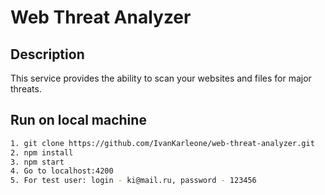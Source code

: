 # Web Threat Analyzer

## Description

This service provides the ability to scan your websites and files for major threats. 

## Run on local machine

```bash
1. git clone https://github.com/IvanKarleone/web-threat-analyzer.git
2. npm install
3. npm start
4. Go to localhost:4200
5. For test user: login - ki@mail.ru, password - 123456
```

